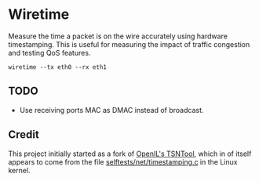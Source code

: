 <!--SPDX-License-Identifier: MIT-->
<!--SPDX-FileCopyrightText: 2023 Casper Andersson <casper.casan@gmail.com>-->
# Wiretime

Measure the time a packet is on the wire accurately using hardware timestamping.
This is useful for measuring the impact of traffic congestion and testing QoS
features.

```
wiretime --tx eth0 --rx eth1
```

## TODO
- Use receiving ports MAC as DMAC instead of broadcast.


## Credit

This project initially started as a fork of [OpenIL's
TSNTool](https://github.com/nxp-archive/openil_tsntool/blob/master/tools/timestamping.c),
which in of itself appears to come from the file
[selftests/net/timestamping.c](https://github.com/torvalds/linux/blob/master/tools/testing/selftests/net/timestamping.c)
in the Linux kernel.
